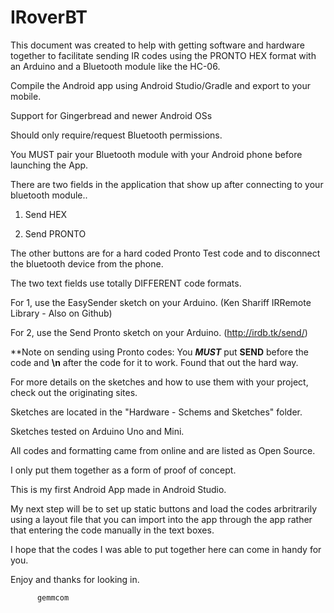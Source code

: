 # IRoverBT

This document was created to help with getting software and hardware together to facilitate sending IR codes using the PRONTO HEX format with an Arduino and a Bluetooth module like the HC-06.

Compile the Android app using Android Studio/Gradle and export to your mobile.

Support for Gingerbread and newer Android OSs

Should only require/request Bluetooth permissions.

You MUST pair your Bluetooth module with your Android phone before launching the App.

There are two fields in the application that show up after connecting to your bluetooth module..

1) Send HEX

2) Send PRONTO

The other buttons are for a hard coded Pronto Test code and to disconnect the bluetooth device from the phone.

The two text fields use totally DIFFERENT code formats. 

For 1, use the EasySender sketch on your Arduino. (Ken Shariff IRRemote Library - Also on Github)

For 2, use the Send Pronto sketch on your Arduino. (http://irdb.tk/send/)

**Note on sending using Pronto codes: You <b><i>MUST</B></i> put <b>SEND</b> before the code and <b>\n</b> after the code for it to work. Found that out the hard way.

For more details on the sketches and how to use them with your project, check out the originating sites. 

Sketches are located in the "Hardware - Schems and Sketches" folder.

Sketches tested on Arduino Uno and Mini.

All codes and formatting came from online and are listed as Open Source.

I only put them together as a form of proof of concept.

This is my first Android App made in Android Studio.

My next step will be to set up static buttons and load the codes arbritrarily using a layout file that you can import into the app through the app rather that entering the code manually in the text boxes.

I hope that the codes I was able to put together here can come in handy for you.

Enjoy and thanks for looking in.

          gemmcom
